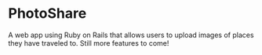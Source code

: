 # PhotoShare
A web app using Ruby on Rails that allows users to upload images of places they have traveled to. Still more features to come!

